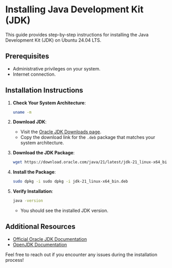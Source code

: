 # Installing Java Development Kit (JDK)

This guide provides step-by-step instructions for installing the Java Development Kit (JDK) on Ubuntu 24.04 LTS.

## Prerequisites

- Administrative privileges on your system.
- Internet connection.

## Installation Instructions

1. **Check Your System Architecture**:
   ```bash
   uname -m
   ```

2. **Download JDK**:
   - Visit the [Oracle JDK Downloads page](https://www.oracle.com/bd/java/technologies/downloads/#java21).
   - Copy the download link for the `.deb` package that matches your system architecture.

3. **Download the JDK Package**:
   ```bash
   wget https://download.oracle.com/java/21/latest/jdk-21_linux-x64_bin.deb
   ```

4. **Install the Package**:
   ```bash
   sudo dpkg -i sudo dpkg -i jdk-21_linux-x64_bin.deb
   ```

5. **Verify Installation**:
   ```bash
   java -version
   ```
   - You should see the installed JDK version.

## Additional Resources

- [Official Oracle JDK Documentation](https://docs.oracle.com/en/java/)
- [OpenJDK Documentation](https://openjdk.org/)

Feel free to reach out if you encounter any issues during the installation process!
